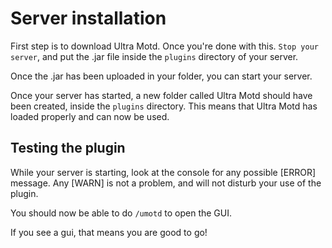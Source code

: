# Server installation
First step is to download Ultra Motd. Once you're done with this. `Stop your server`, and put the .jar file inside the `plugins` directory of your server.
<br>

Once the .jar has been uploaded in your folder, you can start your server.
<br>

Once your server has started, a new folder called Ultra Motd should have been created, inside the `plugins` directory. This means that Ultra Motd has loaded properly and can now be used.
<br>

## Testing the plugin
While your server is starting, look at the console for any possible [ERROR] message. Any [WARN] is not a problem, and will not disturb your use of the plugin.

You should now be able to do `/umotd` to open the GUI.


If you see a gui, that means you are good to go!

